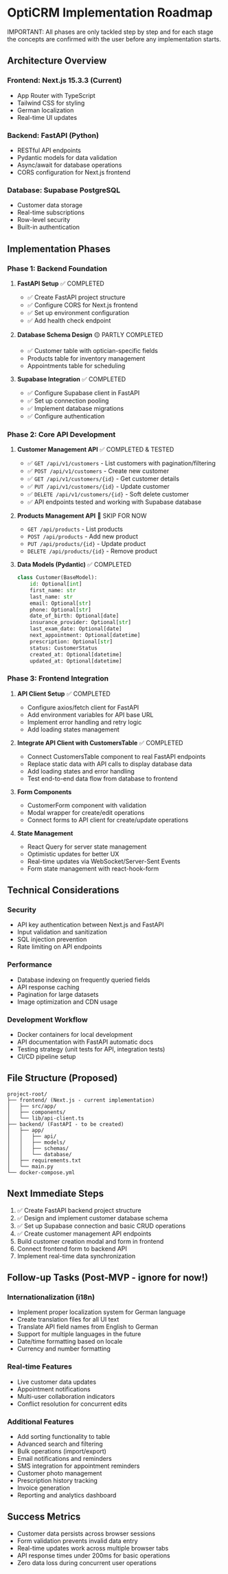 # OptiCRM Implementation Roadmap

IMPORTANT: All phases are only tackled step by step and for each stage the concepts are confirmed with the user before any implementation starts.

## Architecture Overview

### Frontend: Next.js 15.3.3 (Current)
- App Router with TypeScript
- Tailwind CSS for styling
- German localization
- Real-time UI updates

### Backend: FastAPI (Python)
- RESTful API endpoints
- Pydantic models for data validation
- Async/await for database operations
- CORS configuration for Next.js frontend

### Database: Supabase PostgreSQL
- Customer data storage
- Real-time subscriptions
- Row-level security
- Built-in authentication

## Implementation Phases

### Phase 1: Backend Foundation
1. **FastAPI Setup** ✅ COMPLETED
   - ✅ Create FastAPI project structure
   - ✅ Configure CORS for Next.js frontend
   - ✅ Set up environment configuration
   - ✅ Add health check endpoint

2. **Database Schema Design** 🟡 PARTLY COMPLETED
   - ✅ Customer table with optician-specific fields
   - Products table for inventory management
   - Appointments table for scheduling

3. **Supabase Integration** ✅ COMPLETED
   - ✅ Configure Supabase client in FastAPI
   - ✅ Set up connection pooling
   - ✅ Implement database migrations
   - ✅ Configure authentication

### Phase 2: Core API Development
1. **Customer Management API** ✅ COMPLETED & TESTED
   - ✅ `GET /api/v1/customers` - List customers with pagination/filtering
   - ✅ `POST /api/v1/customers` - Create new customer  
   - ✅ `GET /api/v1/customers/{id}` - Get customer details
   - ✅ `PUT /api/v1/customers/{id}` - Update customer
   - ✅ `DELETE /api/v1/customers/{id}` - Soft delete customer
   - ✅ API endpoints tested and working with Supabase database

2. **Products Management API** 🔵 SKIP FOR NOW
   - `GET /api/products` - List products
   - `POST /api/products` - Add new product
   - `PUT /api/products/{id}` - Update product
   - `DELETE /api/products/{id}` - Remove product

3. **Data Models (Pydantic)** ✅ COMPLETED
   ```python
   class Customer(BaseModel):
       id: Optional[int]
       first_name: str
       last_name: str
       email: Optional[str]
       phone: Optional[str]
       date_of_birth: Optional[date]
       insurance_provider: Optional[str]
       last_exam_date: Optional[date]
       next_appointment: Optional[datetime]
       prescription: Optional[str]
       status: CustomerStatus
       created_at: Optional[datetime]
       updated_at: Optional[datetime]
   ```

### Phase 3: Frontend Integration
1. **API Client Setup** ✅ COMPLETED
   - Configure axios/fetch client for FastAPI
   - Add environment variables for API base URL
   - Implement error handling and retry logic
   - Add loading states management

2. **Integrate API Client with CustomersTable** ✅ COMPLETED
   - Connect CustomersTable component to real FastAPI endpoints
   - Replace static data with API calls to display database data
   - Add loading states and error handling
   - Test end-to-end data flow from database to frontend

3. **Form Components**
   - CustomerForm component with validation
   - Modal wrapper for create/edit operations
   - Connect forms to API client for create/update operations

4. **State Management**
   - React Query for server state management
   - Optimistic updates for better UX
   - Real-time updates via WebSocket/Server-Sent Events
   - Form state management with react-hook-form

## Technical Considerations

### Security
- API key authentication between Next.js and FastAPI
- Input validation and sanitization
- SQL injection prevention
- Rate limiting on API endpoints

### Performance
- Database indexing on frequently queried fields
- API response caching
- Pagination for large datasets
- Image optimization and CDN usage

### Development Workflow
- Docker containers for local development
- API documentation with FastAPI automatic docs
- Testing strategy (unit tests for API, integration tests)
- CI/CD pipeline setup

## File Structure (Proposed)

```
project-root/
├── frontend/ (Next.js - current implementation)
│   ├── src/app/
│   ├── components/
│   └── lib/api-client.ts
├── backend/ (FastAPI - to be created)
│   ├── app/
│   │   ├── api/
│   │   ├── models/
│   │   ├── schemas/
│   │   └── database/
│   ├── requirements.txt
│   └── main.py
└── docker-compose.yml
```

## Next Immediate Steps
1. ✅ Create FastAPI backend project structure
2. ✅ Design and implement customer database schema  
3. ✅ Set up Supabase connection and basic CRUD operations
4. ✅ Create customer management API endpoints
5. Build customer creation modal and form in frontend
6. Connect frontend form to backend API
7. Implement real-time data synchronization

## Follow-up Tasks (Post-MVP - ignore for now!)

### Internationalization (i18n)
- Implement proper localization system for German language
- Create translation files for all UI text
- Translate API field names from English to German
- Support for multiple languages in the future
- Date/time formatting based on locale
- Currency and number formatting

### Real-time Features
   - Live customer data updates
   - Appointment notifications
   - Multi-user collaboration indicators
   - Conflict resolution for concurrent edits

### Additional Features
- Add sorting functionality to table
- Advanced search and filtering
- Bulk operations (import/export)
- Email notifications and reminders
- SMS integration for appointment reminders
- Customer photo management
- Prescription history tracking
- Invoice generation
- Reporting and analytics dashboard

## Success Metrics
- Customer data persists across browser sessions
- Form validation prevents invalid data entry
- Real-time updates work across multiple browser tabs
- API response times under 200ms for basic operations
- Zero data loss during concurrent user operations